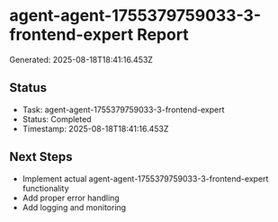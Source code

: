 # agent-agent-1755379759033-3-frontend-expert Report

Generated: 2025-08-18T18:41:16.453Z

## Status
- Task: agent-agent-1755379759033-3-frontend-expert
- Status: Completed
- Timestamp: 2025-08-18T18:41:16.453Z

## Next Steps
- Implement actual agent-agent-1755379759033-3-frontend-expert functionality
- Add proper error handling
- Add logging and monitoring
